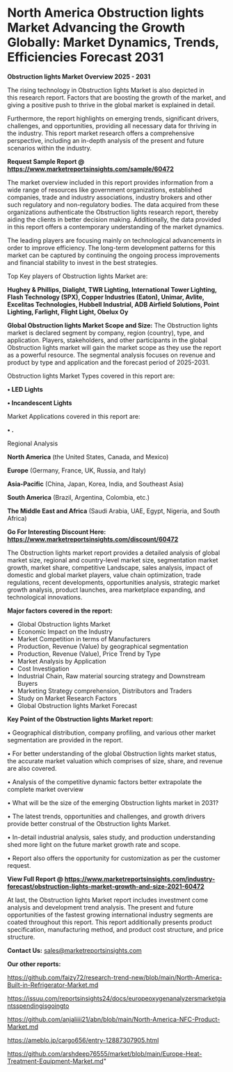 # North America Obstruction lights Market Advancing the Growth Globally: Market Dynamics, Trends, Efficiencies Forecast 2031

<Strong> Obstruction lights Market Overview 2025 - 2031</strong>

The rising technology in Obstruction lights Market is also depicted in this research report. Factors that are boosting the growth of the market, and giving a positive push to thrive in the global market is explained in detail.

Furthermore, the report highlights on emerging trends, significant drivers, challenges, and opportunities, providing all necessary data for thriving in the industry. This report market research offers a comprehensive perspective, including an in-depth analysis of the present and future scenarios within the industry.

<strong>Request Sample Report @ <a href=https://www.marketreportsinsights.com/sample/60472>https://www.marketreportsinsights.com/sample/60472</a></strong>

The market overview included in this report provides information from a wide range of resources like government organizations, established companies, trade and industry associations, industry brokers and other such regulatory and non-regulatory bodies. The data acquired from these organizations authenticate the Obstruction lights research report, thereby aiding the clients in better decision making. Additionally, the data provided in this report offers a contemporary understanding of the market dynamics.

The leading players are focusing mainly on technological advancements in order to improve efficiency. The long-term development patterns for this market can be captured by continuing the ongoing process improvements and financial stability to invest in the best strategies.

Top Key players of Obstruction lights Market are:

<strong>Hughey & Phillips, Dialight, TWR Lighting, International Tower Lighting, Flash Technology (SPX), Copper Industries (Eaton), Unimar, Avlite, Excelitas Technologies, Hubbell Industrial, ADB Airfield Solutions, Point Lighting, Farlight, Flight Light, Obelux Oy</strong>

<strong><b>Global Obstruction lights Market Scope and Size:</b></strong>
The Obstruction lights market is declared segment by company, region (country), type, and application. Players, stakeholders, and other participants in the global Obstruction lights market will gain the market scope as they use the report as a powerful resource. The segmental analysis focuses on revenue and product by type and application and the forecast period of 2025-2031.

Obstruction lights Market Types covered in this report are:

<strong>• LED Lights

• Incandescent Lights</strong>

Market Applications covered in this report are:

<strong>• .</strong> 

Regional Analysis

<strong>North America</strong> (the United States, Canada, and Mexico)

<strong>Europe</strong> (Germany, France, UK, Russia, and Italy)

<strong>Asia-Pacific</strong> (China, Japan, Korea, India, and Southeast Asia)

<strong>South America</strong> (Brazil, Argentina, Colombia, etc.)

<strong>The Middle East and Africa</strong> (Saudi Arabia, UAE, Egypt, Nigeria, and South Africa)

<strong>Go For Interesting Discount Here: <a href=https://www.marketreportsinsights.com/discount/60472>https://www.marketreportsinsights.com/discount/60472</a></strong>

The Obstruction lights market report provides a detailed analysis of global market size, regional and country-level market size, segmentation market growth, market share, competitive Landscape, sales analysis, impact of domestic and global market players, value chain optimization, trade regulations, recent developments, opportunities analysis, strategic market growth analysis, product launches, area marketplace expanding, and technological innovations.

<strong><b>Major factors covered in the report:</b></strong>
<ul>
  <li>Global Obstruction lights Market </li>
  <li>Economic Impact on the Industry</li>
  <li>Market Competition in terms of Manufacturers</li>
  <li>Production, Revenue (Value) by geographical segmentation</li>
  <li>Production, Revenue (Value), Price Trend by Type</li>
  <li>Market Analysis by Application</li>
  <li>Cost Investigation</li>
  <li>Industrial Chain, Raw material sourcing strategy and Downstream Buyers</li>
  <li>Marketing Strategy comprehension, Distributors and Traders</li>
  <li>Study on Market Research Factors</li>
  <li>Global Obstruction lights Market Forecast</li>
</ul>

<strong><b>Key Point of the Obstruction lights Market report:</b></strong>

• Geographical distribution, company profiling, and various other market segmentation are provided in the report.

• For better understanding of the global Obstruction lights market status, the accurate market valuation which comprises of size, share, and revenue are also covered.

• Analysis of the competitive dynamic factors better extrapolate the complete market overview

• What will be the size of the emerging Obstruction lights market in 2031?

• The latest trends, opportunities and challenges, and growth drivers provide better construal of the Obstruction lights Market.

• In-detail industrial analysis, sales study, and production understanding shed more light on the future market growth rate and scope.

• Report also offers the opportunity for customization as per the customer request.

<strong><b>View Full Report @ <a href=https://www.marketreportsinsights.com/industry-forecast/obstruction-lights-market-growth-and-size-2021-60472>https://www.marketreportsinsights.com/industry-forecast/obstruction-lights-market-growth-and-size-2021-60472</a></b></strong>


At last, the Obstruction lights Market report includes investment come analysis and development trend analysis. The present and future opportunities of the fastest growing international industry segments are coated throughout this report. This report additionally presents product specification, manufacturing method, and product cost structure, and price structure.

<strong>Contact Us:</strong>
sales@marketreportsinsights.com

<strong>Our other reports:</strong>

<a href=https://github.com/faizy72/research-trend-new/blob/main/North-America-Built-in-Refrigerator-Market.md>https://github.com/faizy72/research-trend-new/blob/main/North-America-Built-in-Refrigerator-Market.md</a>

<a href=https://issuu.com/reportsinsights24/docs/europeoxygenanalyzersmarketgiantsspendingisgoingto>https://issuu.com/reportsinsights24/docs/europeoxygenanalyzersmarketgiantsspendingisgoingto</a>

<a href=https://github.com/anjaliiii21/abn/blob/main/North-America-NFC-Product-Market.md>https://github.com/anjaliiii21/abn/blob/main/North-America-NFC-Product-Market.md</a>

<a href=https://ameblo.jp/cargo656/entry-12887307905.html>https://ameblo.jp/cargo656/entry-12887307905.html</a>

<a href=https://github.com/arshdeep76555/market/blob/main/Europe-Heat-Treatment-Equipment-Market.md>https://github.com/arshdeep76555/market/blob/main/Europe-Heat-Treatment-Equipment-Market.md</a>"
